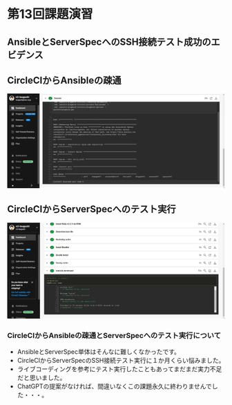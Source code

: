 # 第13回課題演習
## AnsibleとServerSpecへのSSH接続テスト成功のエビデンス
## CircleCIからAnsibleの疎通
![](images/2024-02-28_20h51_05.png)
## CircleCIからServerSpecへのテスト実行
![](images/2024-04-03_14h54_09.png)

### CircleCIからAnsibleの疎通とServerSpecへのテスト実行について
- AnsibleとServerSpec単体はそんなに難しくなかったです。
- CircleCIからServerSpecのSSH接続テスト実行に１か月くらい悩みました。
- ライブコーディングを参考にテスト実行したこともあってまだまだ実力不足だと思いました。
- ChatGPTの提案がなければ、間違いなくこの課題永久に終わりませんでした・・・。
